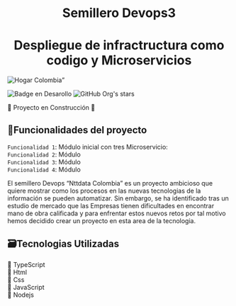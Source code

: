 <h1 align="center"> Semillero Devops3 </h1> 
<h1 align="center"> Despliegue de infractructura como codigo y Microservicios  </h1>

![Hogar Colombia”](https://blog.tenea.com/wp-content/uploads/2021/03/devops-que-es-e1616141432325.jpg)

![Badge en Desarollo](https://img.shields.io/badge/STATUS-EN%20DESAROLLO-green)
![GitHub Org's stars](https://img.shields.io/github/stars/camilafernanda?style=social)<br>

:construction: Proyecto en Construcción :construction:
## :hammer:Funcionalidades del proyecto

`Funcionalidad 1`: Módulo inicial con tres  Microservicio:  <br>
`Funcionalidad 2`: Módulo  <br>
`Funcionalidad 3`: Módulo  <br>
`Funcionalidad 4`: Módulo  <br>



El semillero Devops “Nttdata Colombia” es un proyecto ambicioso que quiere mostrar como los procesos en las nuevas tecnologias de la información se pueden automatizar. 
Sin embargo, se ha identificado tras un estudio de mercado que las Empresas tienen dificultades en encontrar mano de obra calificada y para enfrentar estos nuevos retos por tal motivo hemos decidido crear un proyecto en esta area de la tecnologia. 

## :card_file_box:Tecnologias Utilizadas <br>
:pushpin: TypeScript <br>
:pushpin: Html <br>
:pushpin: Css <br>
:pushpin: JavaScript <br>
:pushpin: Nodejs <br>
